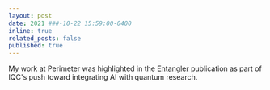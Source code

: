 ```yaml
---
layout: post
date: 2021 ###-10-22 15:59:00-0400
inline: true
related_posts: false
published: true
---
```


My work at Perimeter was highlighted in the [Entangler](https://uwaterloo.ca/entangler/winter-2021/recent-research/machine-learning-empower-quantum-information-processing)
publication as part of IQC's push toward integrating AI with quantum research.
